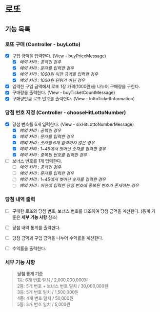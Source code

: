 # 로또

## 기능 목록

### 로또 구매 (Controller - buyLotto)
- [x] 구입 금액을 입력한다. (View - buyPriceMessage)
  - [x] _예외 처리 : 공백인 경우_
  - [x] _예외 처리 : 문자를 입력한 경우_
  - [x] _예외 처리 : 1000원 미만 금액을 입력한 경우_
  - [x] _예외 처리 : 1000원 단위가 아닌 경우_
- [x] 입력한 구입 금액에서 로또 1장 가격(1000원)을 나누어 구매량을 구한다.
- [x] 구매량을 출력한다. (View - buyTicketCountMessage)
- [x] 구매량만큼 로또 번호를 출력한다. (View - lottoTicketInformation)

### 당첨 번호 지정 (Controller - chooseHitLottoNumber)
- [x] 당첨 번호를 6개 입력한다. (View - sixHitLottoNumberMessage)
  - [x] _예외 처리 : 공백인 경우_
  - [x] _예외 처리 : 문자를 입력한 경우_
  - [x] _예외 처리 : 숫자를 6개 입력하지 않은 경우_
  - [x] _예외 처리 : 1~45에서 벗어난 숫자를 입력한 경우_
  - [x] _예외 처리 : 중복된 번호를 입력한 경우_
- [ ] 보너스 번호를 1개 입력한다.
  - [ ] _예외 처리 : 공백인 경우_
  - [ ] _예외 처리 : 문자를 입력한 경우_
  - [ ] _예외 처리 : 1~45에서 벗어난 숫자를 입력한 경우_
  - [ ] _예외 처리 : 이전에 입력한 당첨 번호에 중복된 번호가 존재하는 경우_

### 당첨 내역 출력
- [ ] 구매한 로또와 당첨 번호, 보너스 번호를 대조하여 당첨 금액을 계산한다. (통계 기준은 **세부 기능 사항** 참조)
- [ ] 당첨 내역 통계를 출력한다.
- [ ] 당첨 금액과 구입 금액을 나누어 수익률을 계산한다.
- [ ] 수익률을 출력한다.


### 세부 기능 사항
> **당첨 통계 기준**<br>
1등: 6개 번호 일치 / 2,000,000,000원<br>
2등: 5개 번호 + 보너스 번호 일치 / 30,000,000원<br>
3등: 5개 번호 일치 / 1,500,000원<br>
4등: 4개 번호 일치 / 50,000원<br>
5등: 3개 번호 일치 / 5,000원<br>
